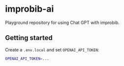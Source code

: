 # improbib-ai

Playground repository for using Chat GPT with improbib.

## Getting started

Create a `.env.local` and set `OPENAI_API_TOKEN`:

```sh
OPENAI_API_TOKEN=...
```
